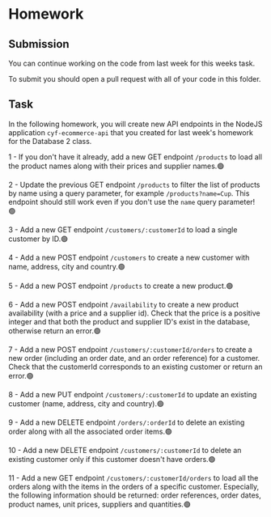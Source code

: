# Homework

## Submission

You can continue working on the code from last week for this weeks task.

To submit you should open a pull request with all of your code in this folder.

## Task

In the following homework, you will create new API endpoints in the NodeJS application `cyf-ecommerce-api` that you created for last week's homework for the Database 2 class.

1 - If you don't have it already, add a new GET endpoint `/products` to load all the product names along with their prices and supplier names.:green_circle:

2 - Update the previous GET endpoint `/products` to filter the list of products by name using a query parameter, for example `/products?name=Cup`. This endpoint should still work even if you don't use the `name` query parameter! :green_circle:

3 - Add a new GET endpoint `/customers/:customerId` to load a single customer by ID.:green_circle:

4 - Add a new POST endpoint `/customers` to create a new customer with name, address, city and country.:green_circle:

5 - Add a new POST endpoint `/products` to create a new product.:green_circle:

6 - Add a new POST endpoint `/availability` to create a new product availability (with a price and a supplier id). Check that the price is a positive integer and that both the product and supplier ID's exist in the database, otherwise return an error.:green_circle:

7 - Add a new POST endpoint `/customers/:customerId/orders` to create a new order (including an order date, and an order reference) for a customer. Check that the customerId corresponds to an existing customer or return an error.:green_circle:

8 - Add a new PUT endpoint `/customers/:customerId` to update an existing customer (name, address, city and country).:green_circle:

9 - Add a new DELETE endpoint `/orders/:orderId` to delete an existing order along with all the associated order items.:green_circle:

10 - Add a new DELETE endpoint `/customers/:customerId` to delete an existing customer only if this customer doesn't have orders.:green_circle:

11 - Add a new GET endpoint `/customers/:customerId/orders` to load all the orders along with the items in the orders of a specific customer. Especially, the following information should be returned: order references, order dates, product names, unit prices, suppliers and quantities.:green_circle:
